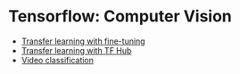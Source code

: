 # Tensorflow: Computer Vision 

- [Transfer learning with fine-tuning](transfer-learning-and-fine-tuning.ipynb)
- [Transfer learning with TF Hub](transfer-learning-with-tf-hub.ipynb)
- [Video classification](video-classification.ipynb)